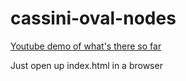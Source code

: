 # cassini-oval-nodes

[Youtube demo of what's there so far](https://youtu.be/6LWuKsnwk_0)

Just open up index.html in a browser
